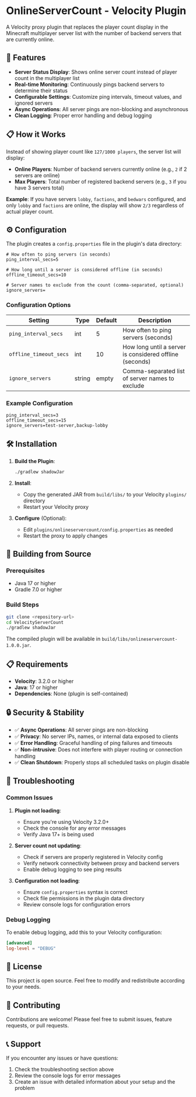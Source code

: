 # OnlineServerCount - Velocity Plugin

A Velocity proxy plugin that replaces the player count display in the Minecraft multiplayer server list with the number of backend servers that are currently online.

## 🎯 Features

- **Server Status Display**: Shows online server count instead of player count in the multiplayer list
- **Real-time Monitoring**: Continuously pings backend servers to determine their status
- **Configurable Settings**: Customize ping intervals, timeout values, and ignored servers
- **Async Operations**: All server pings are non-blocking and asynchronous
- **Clean Logging**: Proper error handling and debug logging

## 📋 How it Works

Instead of showing player count like `127/1000 players`, the server list will display:
- **Online Players**: Number of backend servers currently online (e.g., `2` if 2 servers are online)
- **Max Players**: Total number of registered backend servers (e.g., `3` if you have 3 servers total)

**Example**: If you have servers `lobby`, `factions`, and `bedwars` configured, and only `lobby` and `factions` are online, the display will show `2/3` regardless of actual player count.

## ⚙️ Configuration

The plugin creates a `config.properties` file in the plugin's data directory:

```properties
# How often to ping servers (in seconds)
ping_interval_secs=5

# How long until a server is considered offline (in seconds)
offline_timeout_secs=10

# Server names to exclude from the count (comma-separated, optional)
ignore_servers=
```

### Configuration Options

| Setting | Type | Default | Description |
|---------|------|---------|-------------|
| `ping_interval_secs` | int | 5 | How often to ping servers (seconds) |
| `offline_timeout_secs` | int | 10 | How long until a server is considered offline (seconds) |
| `ignore_servers` | string | empty | Comma-separated list of server names to exclude |

### Example Configuration

```properties
ping_interval_secs=3
offline_timeout_secs=15
ignore_servers=test-server,backup-lobby
```

## 🛠️ Installation

1. **Build the Plugin**:
   ```bash
   ./gradlew shadowJar
   ```

2. **Install**:
   - Copy the generated JAR from `build/libs/` to your Velocity `plugins/` directory
   - Restart your Velocity proxy

3. **Configure** (Optional):
   - Edit `plugins/onlineservercount/config.properties` as needed
   - Restart the proxy to apply changes

## 🔧 Building from Source

### Prerequisites
- Java 17 or higher
- Gradle 7.0 or higher

### Build Steps
```bash
git clone <repository-url>
cd VelocityServerCount
./gradlew shadowJar
```

The compiled plugin will be available in `build/libs/onlineservercount-1.0.0.jar`.

## 📋 Requirements

- **Velocity**: 3.2.0 or higher
- **Java**: 17 or higher
- **Dependencies**: None (plugin is self-contained)

## 🔒 Security & Stability

- ✅ **Async Operations**: All server pings are non-blocking
- ✅ **Privacy**: No server IPs, names, or internal data exposed to clients
- ✅ **Error Handling**: Graceful handling of ping failures and timeouts
- ✅ **Non-intrusive**: Does not interfere with player routing or connection handling
- ✅ **Clean Shutdown**: Properly stops all scheduled tasks on plugin disable

## 🐛 Troubleshooting

### Common Issues

1. **Plugin not loading**:
   - Ensure you're using Velocity 3.2.0+
   - Check the console for any error messages
   - Verify Java 17+ is being used

2. **Server count not updating**:
   - Check if servers are properly registered in Velocity config
   - Verify network connectivity between proxy and backend servers
   - Enable debug logging to see ping results

3. **Configuration not loading**:
   - Ensure `config.properties` syntax is correct
   - Check file permissions in the plugin data directory
   - Review console logs for configuration errors

### Debug Logging

To enable debug logging, add this to your Velocity configuration:
```toml
[advanced]
log-level = "DEBUG"
```

## 📄 License

This project is open source. Feel free to modify and redistribute according to your needs.

## 🤝 Contributing

Contributions are welcome! Please feel free to submit issues, feature requests, or pull requests.

## 📞 Support

If you encounter any issues or have questions:
1. Check the troubleshooting section above
2. Review the console logs for error messages
3. Create an issue with detailed information about your setup and the problem
